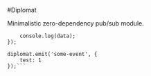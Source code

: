 #Diplomat

Minimalistic zero-dependency pub/sub module.

```diplomat.on('some-event', (data) => {
    console.log(data);
});

diplomat.emit('some-event', {
    test: 1
});```